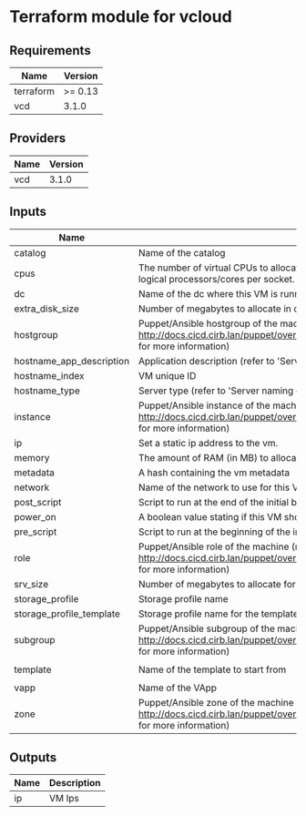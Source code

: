 # Terraform module for vcloud

<!-- BEGINNING OF PRE-COMMIT-TERRAFORM DOCS HOOK -->
## Requirements

| Name | Version |
|------|---------|
| terraform | >= 0.13 |
| vcd | 3.1.0 |

## Providers

| Name | Version |
|------|---------|
| vcd | 3.1.0 |

## Inputs

| Name | Description | Type | Default | Required |
|------|-------------|------|---------|:--------:|
| catalog | Name of the catalog | `string` | `"LINUX-CAT"` | no |
| cpus | The number of virtual CPUs to allocate to the VM. Socket count is a result of: virtual logical processors/cores per socket. | `number` | `1` | no |
| dc | Name of the dc where this VM is running | `string` | `"sibelga"` | no |
| extra\_disk\_size | Number of megabytes to allocate in one extra disk | `number` | `0` | no |
| hostgroup | Puppet/Ansible hostgroup of the machine (refer to http://docs.cicd.cirb.lan/puppet/overview.html#_5_essential_machine_code_facts_code for more information) | `string` | n/a | yes |
| hostname\_app\_description | Application description (refer to 'Server naming convention v7.0) | `string` | n/a | yes |
| hostname\_index | VM unique ID | `number` | `1` | no |
| hostname\_type | Server type (refer to 'Server naming convention v7.0) | `string` | `"application"` | no |
| instance | Puppet/Ansible instance of the machine (refer to http://docs.cicd.cirb.lan/puppet/overview.html#_5_essential_machine_code_facts_code for more information) | `string` | `""` | no |
| ip | Set a static ip address to the vm. | `string` | `""` | no |
| memory | The amount of RAM (in MB) to allocate to the VM | `number` | `1024` | no |
| metadata | A hash containing the vm metadata | `map` | `{}` | no |
| network | Name of the network to use for this VM | `string` | n/a | yes |
| post\_script | Script to run at the end of the initial boot | `string` | `""` | no |
| power\_on | A boolean value stating if this VM should be powered on | `bool` | `true` | no |
| pre\_script | Script to run at the beginning of the initial boot | `string` | `""` | no |
| role | Puppet/Ansible role of the machine (refer to http://docs.cicd.cirb.lan/puppet/overview.html#_5_essential_machine_code_facts_code for more information) | `string` | n/a | yes |
| srv\_size | Number of megabytes to allocate for /srv partition | `number` | `10240` | no |
| storage\_profile | Storage profile name | `string` | `""` | no |
| storage\_profile\_template | Storage profile name for the template | `string` | `""` | no |
| subgroup | Puppet/Ansible subgroup of the machine (refer to http://docs.cicd.cirb.lan/puppet/overview.html#_5_essential_machine_code_facts_code for more information) | `string` | `""` | no |
| template | Name of the template to start from | `string` | `"linux-rhel-8-tpl"` | no |
| vapp | Name of the VApp | `string` | n/a | yes |
| zone | Puppet/Ansible zone of the machine (refer to http://docs.cicd.cirb.lan/puppet/overview.html#_5_essential_machine_code_facts_code for more information) | `string` | n/a | yes |

## Outputs

| Name | Description |
|------|-------------|
| ip | VM Ips |

<!-- END OF PRE-COMMIT-TERRAFORM DOCS HOOK -->
